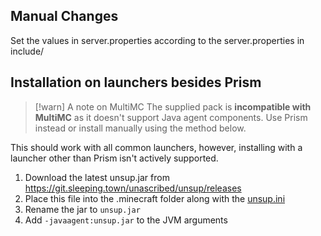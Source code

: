 ## Manual Changes

Set the values in server.properties according to the server.properties in include/  

## Installation on launchers besides Prism

> [!warn] A note on MultiMC
> The supplied pack is **incompatible with MultiMC** as it doesn't support Java agent components.
> Use Prism instead or install manually using the method below.

This should work with all common launchers, however, installing with a launcher other than Prism isn't actively supported.  

1) Download the latest unsup.jar from https://git.sleeping.town/unascribed/unsup/releases
2) Place this file into the .minecraft folder along with the [unsup.ini](include/unsup.ini)
3) Rename the jar to `unsup.jar`
4) Add `-javaagent:unsup.jar` to the JVM arguments

